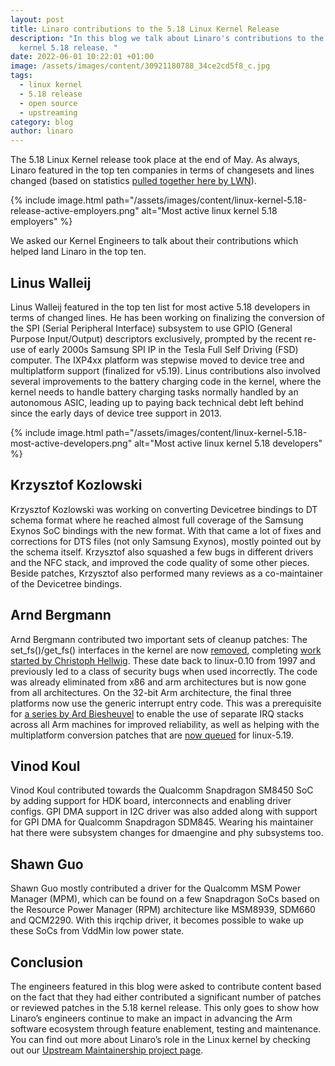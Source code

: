 ```yaml
---
layout: post
title: Linaro contributions to the 5.18 Linux Kernel Release
description: "In this blog we talk about Linaro's contributions to the Linux
  kernel 5.18 release. "
date: 2022-06-01 10:22:01 +01:00
image: /assets/images/content/30921180788_34ce2cd5f8_c.jpg
tags:
  - linux kernel
  - 5.18 release
  - open source
  - upstreaming
category: blog
author: linaro
---
```

The 5.18 Linux Kernel release took place at the end of May. As always, Linaro featured in the top ten companies in terms of changesets and lines changed (based on statistics [pulled together here by LWN](https://lwn.net/Articles/895800/)).

{% include image.html path="/assets/images/content/linux-kernel-5.18-release-active-employers.png" alt="Most active linux kernel 5.18 employers" %}

We asked our Kernel Engineers to talk about their contributions which helped land Linaro in the top ten. 

## Linus Walleij

Linus Walleij featured in the top ten list for most active 5.18 developers in terms of changed lines. 
He has been working on finalizing the conversion of the SPI (Serial Peripheral Interface)  subsystem to use GPIO (General Purpose Input/Output) descriptors exclusively, prompted by the recent re-use of early 2000s Samsung SPI IP in the Tesla Full Self Driving (FSD) computer. The IXP4xx platform was stepwise moved to device tree and multiplatform support (finalized for v5.19). Linus contributions also involved several improvements to the battery charging code in the kernel, where the kernel needs to handle battery charging tasks normally handled by an autonomous ASIC, leading up to paying back technical debt left behind since the early days of device tree support in 2013.

{% include image.html path="/assets/images/content/linux-kernel-5.18-most-active-developers.png" alt="Most active linux kernel 5.18 developers" %}

## Krzysztof Kozlowski

Krzysztof Kozlowski was working on converting Devicetree bindings to DT schema format where he reached almost full coverage of the Samsung Exynos SoC bindings with the new format.  With that came a lot of fixes and corrections for DTS files (not only Samsung Exynos), mostly pointed out by the schema itself.  Krzysztof also squashed a few bugs in different drivers and the NFC stack, and improved the code quality of some other pieces. Beside patches, Krzysztof also performed many reviews as a co-maintainer of the Devicetree bindings.

## Arnd Bergmann

Arnd Bergmann contributed two important sets of cleanup patches: The set_fs()/get_fs() interfaces in the kernel are now [removed](https://git.kernel.org/pub/scm/linux/kernel/git/torvalds/linux.git/commit/?id=16477cdfefdb494), completing [work started by Christoph Hellwig](https://lwn.net/Articles/832121/). These date back to linux-0.10 from 1997 and previously led to a class of security bugs when used incorrectly. The code was already eliminated from x86 and arm architectures but is now gone from all architectures. On the 32-bit Arm architecture, the final three platforms now use the generic interrupt entry code. This was a prerequisite for [a series by Ard Biesheuvel](https://git.kernel.org/pub/scm/linux/kernel/git/torvalds/linux.git/commit/arch/arm/kernel?id=9c0e6a89b59) to enable the use of separate IRQ stacks across all Arm machines for improved reliability, as well as helping with the multiplatform conversion patches that are [now queued](https://lore.kernel.org/linux-arm-kernel/CAK8P3a3gqQbZG5gdh_cRmGx8B6XR8CGYcXN7wMu-YmCBwD1wGQ@mail.gmail.com/) for linux-5.19.

## Vinod Koul

Vinod Koul contributed towards the Qualcomm Snapdragon SM8450 SoC by adding support for HDK board, interconnects and  enabling driver configs. GPI DMA support in I2C driver was also added along with support for GPI DMA for Qualcomm Snapdragon SDM845. Wearing his maintainer hat there were subsystem changes for dmaengine and phy subsystems too.

## Shawn Guo

Shawn Guo mostly contributed a driver for the Qualcomm MSM Power Manager (MPM), which can be found on a few Snapdragon SoCs based on the Resource Power Manager (RPM) architecture like MSM8939, SDM660 and QCM2290. With this irqchip driver, it becomes possible to wake up these SoCs from VddMin low power state.

## Conclusion

The engineers featured in this blog were asked to contribute content based on the fact that they had either contributed a significant number of patches or reviewed patches in the 5.18 kernel release. This only goes to show how Linaro’s engineers continue to make an impact in advancing the Arm software ecosystem through feature enablement, testing and maintenance. You can find out more about Linaro’s role in the Linux kernel by checking out our [Upstream Maintainership project page](https://linaro.atlassian.net/wiki/spaces/UM/overview).